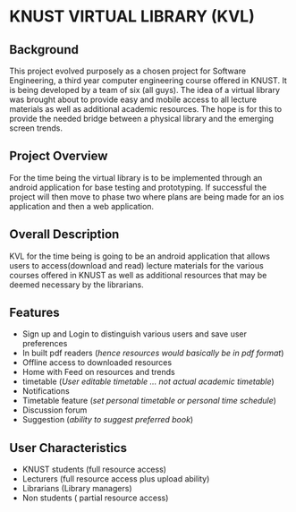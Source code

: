 # KNUST VIRTUAL LIBRARY (KVL)
    
## Background
This project evolved purposely as a chosen project for Software Engineering, a third year computer engineering course offered in KNUST. It is being developed by a team of six (all guys). 
The idea of a virtual library was brought about to provide easy and mobile access to all lecture materials as well as additional academic resources. The hope is for this to provide the needed bridge between a physical library and the emerging screen trends.

## Project Overview
For the time being the virtual library is to be implemented through an android application for base testing and prototyping. If successful the project will then move to phase two where plans are being made for an ios application and then a web application.

 ## Overall Description
KVL for the time being is going to be an android application that allows users to access(download and read) lecture materials for the various courses offered in KNUST as well as additional resources that may be deemed necessary by the librarians. 

 ## Features
 - Sign up and Login to distinguish various users and save user preferences
 - In built pdf readers (*hence resources would basically be in pdf format*)
 - Offline access to downloaded resources
 - Home with Feed on resources and trends
 - timetable (*User editable timetable ... not actual academic timetable*)
 - Notifications
 - Timetable feature (*set personal timetable or personal time schedule*)
 - Discussion forum
 - Suggestion (*ability to suggest preferred book*)
 
 ## User Characteristics
- KNUST students (full resource access)
- Lecturers (full resource access plus upload ability)
- Librarians (Library managers)
- Non students ( partial resource access)
 

